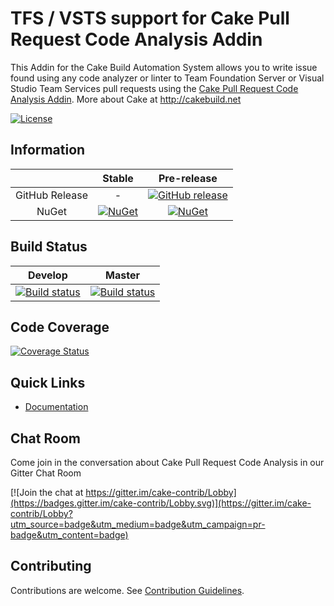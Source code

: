 # TFS / VSTS support for Cake Pull Request Code Analysis Addin

This Addin for the Cake Build Automation System allows you to write issue found using any code
analyzer or linter to Team Foundation Server or Visual Studio Team Services pull requests using
the [Cake Pull Request Code Analysis Addin].
More about Cake at http://cakebuild.net

[![License](http://img.shields.io/:license-mit-blue.svg)](https://github.com/cake-contrib/Cake.Prca.PullRequests.Tfs/blob/feature/build/LICENSE)

## Information

| | Stable | Pre-release |
|:--:|:--:|:--:|
|GitHub Release|-|[![GitHub release](https://img.shields.io/github/release/cake-contrib/Cake.Prca.PullRequests.Tfs.svg)](https://github.com/cake-contrib/Cake.Prca.PullRequests.Tfs/releases/latest)|
|NuGet|[![NuGet](https://img.shields.io/nuget/v/Cake.Prca.PullRequests.Tfs.svg)](https://www.nuget.org/packages/Cake.Prca.PullRequests.Tfs)|[![NuGet](https://img.shields.io/nuget/vpre/Cake.Prca.PullRequests.Tfs.svg)](https://www.nuget.org/packages/Cake.Prca.PullRequests.Tfs)|

## Build Status

|Develop|Master|
|:--:|:--:|
|[![Build status](https://ci.appveyor.com/api/projects/status/dkrcp7kxms885j3m/branch/develop?svg=true)](https://ci.appveyor.com/project/cakecontrib/cake-prca-pullrequests-tfs/branch/develop)|[![Build status](https://ci.appveyor.com/api/projects/status/dkrcp7kxms885j3m/branch/develop?svg=true)](https://ci.appveyor.com/project/cakecontrib/cake-prca-pullrequests-tfs/branch/master)|

## Code Coverage

[![Coverage Status](https://coveralls.io/repos/github/cake-contrib/Cake.Prca.PullRequests.Tfs/badge.svg?branch=develop)](https://coveralls.io/github/cake-contrib/Cake.Prca.PullRequests.Tfs?branch=develop)

## Quick Links

- [Documentation](https://cake-contrib.github.io/Cake.Prca.Website)

## Chat Room

Come join in the conversation about Cake Pull Request Code Analysis in our Gitter Chat Room

[![Join the chat at https://gitter.im/cake-contrib/Lobby](https://badges.gitter.im/cake-contrib/Lobby.svg)](https://gitter.im/cake-contrib/Lobby?utm_source=badge&utm_medium=badge&utm_campaign=pr-badge&utm_content=badge)

## Contributing

Contributions are welcome. See [Contribution Guidelines].

[Cake Pull Request Code Analysis Addin]: https://github.com/cake-contrib/Cake.Prca
[Contribution Guidelines]: CONTRIBUTING.md